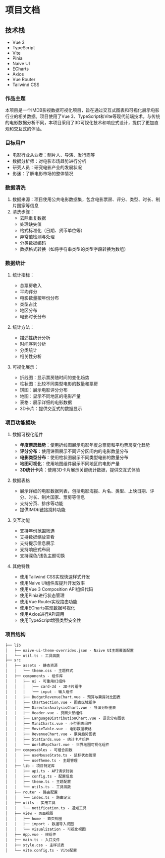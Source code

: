 # 项目文档

## 技术栈

- Vue 3
- TypeScript
- Vite
- Pinia
- Naive UI
- ECharts
- Axios
- Vue Router
- Tailwind CSS

### 作品主题

本项目是一个IMDB影视数据可视化项目，旨在通过交互式图表和可视化展示电影行业的相关数据。项目使用了Vue 3、TypeScript和Vite等现代前端技术。与传统的电影数据分析不同，本项目采用了3D可视化技术和响应式设计，提供了更加直观和交互式的体验。

### 目标用户

- 电影行业从业者：制片人、导演、发行商等
- 数据分析师：对电影市场趋势进行分析
- 研究人员：研究电影产业的发展状况
- 影迷：了解电影市场的整体情况

### 数据清洗

1. 数据来源：项目使用公共电影数据集，包含电影票房、评分、类型、时长、制片国家等信息
2. 清洗步骤：
   - 去除重复数据
   - 处理缺失值
   - 格式标准化（日期、货币单位等）
   - 异常值检测与处理
   - 分类数据编码
   - 数据格式转换（如将字符串类型的类型字段转换为数组）

### 数据统计

1. 统计指标：
   - 总票房收入
   - 平均评分
   - 电影数量按年份分布
   - 类型占比
   - 地区分布
   - 电影时长分布

2. 统计方法：
   - 描述性统计分析
   - 时间序列分析
   - 分类统计
   - 相关性分析

3. 可视化展示：
   - 折线图：显示票房随时间的变化趋势
   - 柱状图：比较不同类型电影的数量和票房
   - 饼图：展示电影评分分布
   - 地图：显示不同地区的电影产量
   - 表格：展示详细的电影数据
   - 3D卡片：提供交互式的数据显示

### 项目功能模块

1. 数据可视化组件
   - **年度票房趋势**：使用折线图展示电影年度总票房和平均票房变化趋势
   - **评分分布**：使用饼图展示不同评分区间内的电影数量分布
   - **电影类型分布**：使用柱状图展示不同类型电影的数量分布
   - **地图可视化**：使用地图组件展示不同地区的电影产量
   - **3D统计卡片**：使用3D卡片展示关键统计数据，提供交互式体验

2. 数据表格
   - 展示详细的电影数据列表，包括电影海报、片名、类型、上映日期、评分、时长、制片国家、票房等信息
   - 支持分页、排序等功能
   - 提供IMDb链接跳转功能

3. 交互功能
   - 支持年份范围筛选
   - 支持数据缩放查看
   - 支持提示信息展示
   - 支持响应式布局
   - 支持深色/浅色主题切换

4. 其他特性
   - 使用Tailwind CSS实现快速样式开发
   - 使用Naive UI组件库提升开发效率
   - 使用Vue 3 Composition API组织代码
   - 使用Pinia进行状态管理
   - 使用Vue Router实现路由功能
   - 使用ECharts实现数据可视化
   - 使用Axios进行API调用
   - 使用TypeScript增强类型安全性

### 项目结构

```
├── lib
│   ├── naive-ui-theme-overrides.json - Naive UI主题覆盖配置
│   └── util.ts - 工具函数
├── src
│   ├── assets - 静态资源
│   │   └── theme.css - 主题样式
│   ├── components - 组件库
│   │   ├── ui - 可重用UI组件
│   │   │   ├── card-3d - 3D卡片组件
│   │   │   └── input - 输入组件
│   │   ├── BudgetRevenueChart.vue - 预算与票房对比图表
│   │   ├── ChartSection.vue - 图表区域组件
│   │   ├── DirectorAnalysisChart.vue - 导演分析图表
│   │   ├── Header.vue - 页面头部组件
│   │   ├── LanguageDistributionChart.vue - 语言分布图表
│   │   ├── MiniCharts.vue - 小型图表组件
│   │   ├── MovieTable.vue - 电影数据表格
│   │   ├── RevenueChart.vue - 票房趋势图表
│   │   ├── StatCards.vue - 统计卡片组件
│   │   └── WorldMapChart.vue - 世界地图可视化组件
│   ├── composables - 可组合函数
│   │   ├── useMouseState.ts - 鼠标状态管理
│   │   └── useTheme.ts - 主题管理
│   ├── lib - 项目特定库
│   │   ├── api.ts - API请求封装
│   │   ├── config.ts - 配置信息
│   │   ├── theme.ts - 主题配置
│   │   └── utils.ts - 工具函数
│   ├── router - 路由配置
│   │   └── index.ts - 路由定义
│   ├── utils - 实用工具
│   │   └── notification.ts - 通知工具
│   ├── view - 页面视图
│   │   ├── home - 首页视图
│   │   ├── import - 数据导入视图
│   │   └── visualization - 可视化视图
│   ├── App.vue - 根组件
│   ├── main.ts - 入口文件
│   ├── style.css - 主样式表
│   └── vite.config.ts - Vite配置